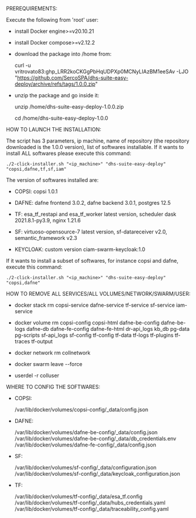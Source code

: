
  PREREQUIREMENTS:

  Execute the following from 'root' user:

  - install Docker engine>=v20.10.21

  - install Docker compose>=v2.12.2 

  - download the package into /home from:

    curl -u vritrovato83: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 -LJO "https://github.com/SercoSPA/dhs-suite-easy-deploy/archive/refs/tags/1.0.0.zip" 

  - unzip the package and go inside it:

    unzip /home/dhs-suite-easy-deploy-1.0.0.zip
  
    cd /home/dhs-suite-easy-deploy-1.0.0

  HOW TO LAUNCH THE INSTALLATION: 

  The script has 3 parameters, ip machine, name of repository (the repository downloaded is the 1.0.0 version), list of softwares installable. If it wants to install ALL softwares please execute this command:  

    ./2-click-installer.sh "<ip_machine>" "dhs-suite-easy-deploy" "copsi,dafne,tf,sf,iam"

  The version of softwares installed are:

  - COPSI: copsi 1.0.1

  - DAFNE: dafne frontend 3.0.2, dafne backend 3.0.1, postgres 12.5 

  - TF: esa_tf_restapi and esa_tf_worker latest version, scheduler dask 2021.8.1-py3.9, nginx 1.21.6

  - SF: virtuoso-opensource-7 latest version, sf-datareceiver v2.0, semantic_framework v2.3

  - KEYCLOAK: custom version ciam-swarm-keycloak:1.0

  If it wants to install a subset of softwares, for instance copsi and dafne, execute this command:

    ./2-click-installer.sh "<ip_machine>" "dhs-suite-easy-deploy" "copsi,dafne"

  HOW TO REMOVE ALL SERVICES/ALL VOLUMES/NETWORK/SWARM/USER: 

  - docker stack rm copsi-service dafne-service tf-service sf-service iam-service 
  
  - docker volume rm copsi-config copsi-html dafne-be-config dafne-be-logs dafne-db dafne-fe-config dafne-fe-html dr-api_logs kb_db pg-data pg-scripts sf-api_logs sf-config tf-config tf-data tf-logs tf-plugins tf-traces tf-output
  
  - docker network rm collnetwork
  
  - docker swarm leave --force
  
  - userdel -r colluser

  WHERE TO CONFIG THE SOFTWARES:

  - COPSI:

    /var/lib/docker/volumes/copsi-config/_data/config.json

  - DAFNE:

    /var/lib/docker/volumes/dafne-be-config/_data/config.json
    /var/lib/docker/volumes/dafne-be-config/_data/db_credentials.env
    /var/lib/docker/volumes/dafne-fe-config/_data/config.json

  - SF:

    /var/lib/docker/volumes/sf-config/_data/configuration.json
    /var/lib/docker/volumes/sf-config/_data/keycloak_configuration.json

  - TF:

    /var/lib/docker/volumes/tf-config/_data/esa_tf.config
    /var/lib/docker/volumes/tf-config/_data/hubs_credentials.yaml
    /var/lib/docker/volumes/tf-config/_data/traceability_config.yaml
